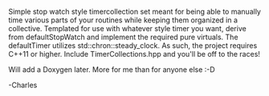 Simple stop watch style timercollection set meant for being able to manually time various parts of your routines while keeping them organized in a collective.
Templated for use with whatever style timer you want, derive from defaultStopWatch and implement the required pure virtuals. The defaultTimer utilizes std::chron::steady_clock.
As such, the project requires C++11 or higher. Include TimerCollections.hpp and you'll be off to the races!

Will add a Doxygen later. More for me than for anyone else :-D

-Charles
